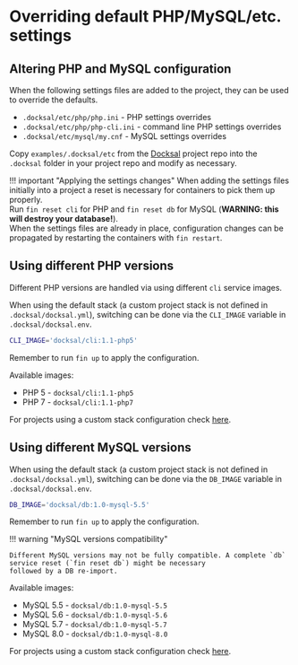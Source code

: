 # Overriding default PHP/MySQL/etc. settings

<a name="configuration"></a>
## Altering PHP and MySQL configuration

When the following settings files are added to the project, they can be used to override the defaults.

- `.docksal/etc/php/php.ini` - PHP settings overrides
- `.docksal/etc/php/php-cli.ini` - command line PHP settings overrides
- `.docksal/etc/mysql/my.cnf` - MySQL settings overrides

Copy `examples/.docksal/etc` from the [Docksal](https://github.com/docksal/docksal) project repo into the `.docksal` 
folder in your project repo and modify as necessary.

!!! important "Applying the settings changes"
    When adding the settings files initially into a project a reset is necessary for containers to pick them up properly.  
    Run `fin reset cli` for PHP and `fin reset db` for MySQL (**WARNING: this will destroy your database!**).  
    When the settings files are already in place, configuration changes can be propagated by restarting the containers 
    with `fin restart`.

<a name="php-versions"></a>
## Using different PHP versions

Different PHP versions are handled via using different `cli` service images.  

When using the default stack (a custom project stack is not defined in `.docksal/docksal.yml`), switching can be done 
via the `CLI_IMAGE` variable in `.docksal/docksal.env`.

```bash
CLI_IMAGE='docksal/cli:1.1-php5'
```

Remember to run `fin up` to apply the configuration.

Available images:

- PHP 5 - `docksal/cli:1.1-php5`
- PHP 7 - `docksal/cli:1.1-php7`

For projects using a custom stack configuration check [here](project-customize.md#php-version).

<a name="mysql-versions"></a>
## Using different MySQL versions

When using the default stack (a custom project stack is not defined in `.docksal/docksal.yml`), switching can be done 
via the `DB_IMAGE` variable in `.docksal/docksal.env`.

```bash
DB_IMAGE='docksal/db:1.0-mysql-5.5'
```

Remember to run `fin up` to apply the configuration.

!!! warning "MySQL versions compatibility"

    Different MySQL versions may not be fully compatible. A complete `db` service reset (`fin reset db`) might be necessary 
    followed by a DB re-import.

Available images:

- MySQL 5.5 - `docksal/db:1.0-mysql-5.5`
- MySQL 5.6 - `docksal/db:1.0-mysql-5.6`
- MySQL 5.7 - `docksal/db:1.0-mysql-5.7`
- MySQL 8.0 - `docksal/db:1.0-mysql-8.0`

For projects using a custom stack configuration check [here](project-customize.md#mysql-version).
